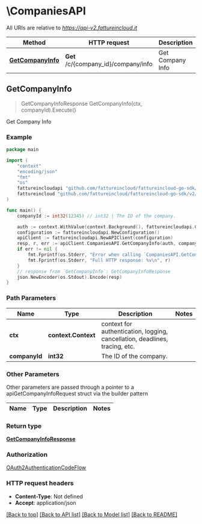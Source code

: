 # \CompaniesAPI

All URIs are relative to *https://api-v2.fattureincloud.it*

Method | HTTP request | Description
------------- | ------------- | -------------
[**GetCompanyInfo**](CompaniesAPI.md#GetCompanyInfo) | **Get** /c/{company_id}/company/info | Get Company Info



## GetCompanyInfo

> GetCompanyInfoResponse GetCompanyInfo(ctx, companyId).Execute()

Get Company Info



### Example

```go
package main

import (
    "context"
    "encoding/json"
    "fmt"
    "os"
    fattureincloudapi "github.com/fattureincloud/fattureincloud-go-sdk/v2/api"
    fattureincloud "github.com/fattureincloud/fattureincloud-go-sdk/v2/model"
)

func main() {
    companyId := int32(12345) // int32 | The ID of the company.

    auth := context.WithValue(context.Background(), fattureincloudapi.ContextAccessToken, "ACCESS_TOKEN")
    configuration := fattureincloudapi.NewConfiguration()
    apiClient := fattureincloudapi.NewAPIClient(configuration)
    resp, r, err := apiClient.CompaniesAPI.GetCompanyInfo(auth, companyId).Execute()
    if err != nil {
        fmt.Fprintf(os.Stderr, "Error when calling `CompaniesAPI.GetCompanyInfo``: %v\n", err)
        fmt.Fprintf(os.Stderr, "Full HTTP response: %v\n", r)
    }
    // response from `GetCompanyInfo`: GetCompanyInfoResponse
    json.NewEncoder(os.Stdout).Encode(resp)
}
```

### Path Parameters


Name | Type | Description  | Notes
------------- | ------------- | ------------- | -------------
**ctx** | **context.Context** | context for authentication, logging, cancellation, deadlines, tracing, etc.
**companyId** | **int32** | The ID of the company. | 

### Other Parameters

Other parameters are passed through a pointer to a apiGetCompanyInfoRequest struct via the builder pattern


Name | Type | Description  | Notes
------------- | ------------- | ------------- | -------------


### Return type

[**GetCompanyInfoResponse**](GetCompanyInfoResponse.md)

### Authorization

[OAuth2AuthenticationCodeFlow](../README.md#OAuth2AuthenticationCodeFlow)

### HTTP request headers

- **Content-Type**: Not defined
- **Accept**: application/json

[[Back to top]](#) [[Back to API list]](../README.md#documentation-for-api-endpoints)
[[Back to Model list]](../README.md#documentation-for-models)
[[Back to README]](../README.md)

